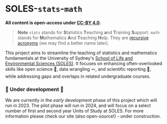 # SOLES-`stats`-`math`

**All content is open-access under [CC-BY 4.0](https://creativecommons.org/licenses/by/4.0/).**


> **Note**
> `stats` stands for **S**tatistics **T**eaching **a**nd **T**raining **S**upport. `math` stands for **M**athematics **A**nd **T**eaching **H**elp.
They are [recursive acronyms](https://en.wikipedia.org/wiki/Recursive_acronym) (we may find a better name later).

This project aims to streamline the teaching of statistics and mathematics fundamentals at the University of Sydney's [School of Life and Environmental Sciences (SOLES)](https://www.sydney.edu.au/science/schools/school-of-life-and-environmental-sciences.html). It focuses on enhancing often-overlooked skills like open science 🧪, data wrangling 🪢, and scientific reporting 📝, while addressing gaps and overlaps in related undergraduate courses.


### 🚧 Under development 🚧

We are currently in the *early* development phase of this project which will run in 2023. The pilot phase will run in 2024, and will focus on a select number of first and second year Units of Study at SOLES. For more information please check our site (also open-source!) - under construction.
